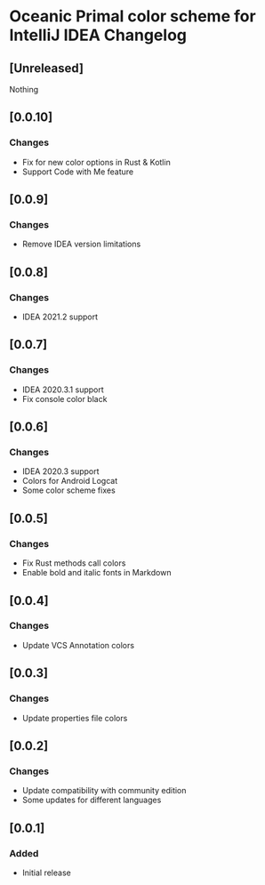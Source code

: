 <!-- Keep a Changelog guide -> https://keepachangelog.com -->

# Oceanic Primal color scheme for IntelliJ IDEA Changelog

## [Unreleased]

Nothing

## [0.0.10]

### Changes

- Fix for new color options in Rust & Kotlin
- Support Code with Me feature

## [0.0.9]

### Changes

- Remove IDEA version limitations

## [0.0.8]

### Changes

- IDEA 2021.2 support

## [0.0.7]

### Changes

-   IDEA 2020.3.1 support
-   Fix console color black

## [0.0.6]

### Changes

-   IDEA 2020.3 support
-   Colors for Android Logcat
-   Some color scheme fixes

## [0.0.5]

### Changes

-   Fix Rust methods call colors
-   Enable bold and italic fonts in Markdown

## [0.0.4]

### Changes

-   Update VCS Annotation colors

## [0.0.3]

### Changes

-   Update properties file colors

## [0.0.2]

### Changes

-   Update compatibility with community edition
-   Some updates for different languages

## [0.0.1]

### Added

-   Initial release
